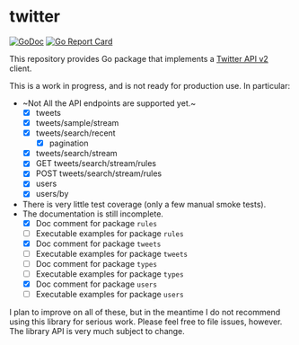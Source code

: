 # twitter

[![GoDoc](https://img.shields.io/static/v1?label=godoc&message=reference&color=blue)](https://pkg.go.dev/github.com/creachadair/twitter)
[![Go Report Card](https://goreportcard.com/badge/github.com/creachadair/twitter)](https://goreportcard.com/report/github.com/creachadair/twitter)

This repository provides Go package that implements a [Twitter API v2][tv2]
client.

This is a work in progress, and is not ready for production use. In particular:

- ~Not All the API endpoints are supported yet.~
  - [x] tweets
  - [x] tweets/sample/stream
  - [x] tweets/search/recent
      - [x] pagination
  - [x] tweets/search/stream
  - [x] GET tweets/search/stream/rules
  - [x] POST tweets/search/stream/rules
  - [x] users
  - [x] users/by

- There is very little test coverage (only a few manual smoke tests).
- The documentation is still incomplete.
  - [x] Doc comment for package `rules`
  - [ ] Executable examples for package `rules`
  - [x] Doc comment for package `tweets`
  - [ ] Executable examples for package `tweets`
  - [ ] Doc comment for package `types`
  - [ ] Executable examples for package `types`
  - [x] Doc comment for package `users`
  - [ ] Executable examples for package `users`

I plan to improve on all of these, but in the meantime I do not recommend using
this library for serious work. Please feel free to file issues, however.  The
library API is very much subject to change.

[tv2]: https://developer.twitter.com/en/docs/twitter-api/early-access
